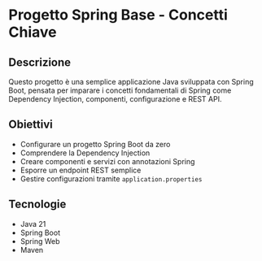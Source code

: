 # Progetto Spring Base - Concetti Chiave

## Descrizione
Questo progetto è una semplice applicazione Java sviluppata con Spring Boot, pensata per imparare i concetti fondamentali di Spring come Dependency Injection, componenti, configurazione e REST API.

## Obiettivi
- Configurare un progetto Spring Boot da zero
- Comprendere la Dependency Injection
- Creare componenti e servizi con annotazioni Spring
- Esporre un endpoint REST semplice
- Gestire configurazioni tramite `application.properties`

## Tecnologie
- Java 21
- Spring Boot
- Spring Web
- Maven
